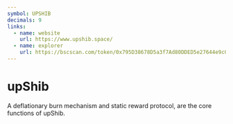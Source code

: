 ```yaml
---
symbol: UPSHIB
decimals: 9
links:
  - name: website
    url: https://www.upshib.space/
  - name: explorer
    url: https://bscscan.com/token/0x795D38678D5a3f7Ad80DDED5e27644e9c0352904
---
```


# upShib

A deflationary burn mechanism and static reward protocol, are the core functions of upShib.
